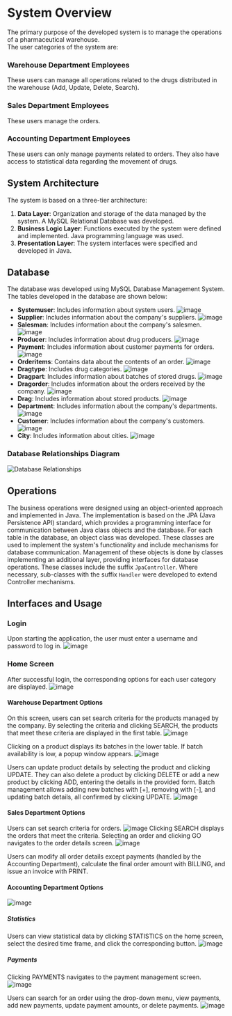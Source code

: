 # System Overview

The primary purpose of the developed system is to manage the operations of a pharmaceutical warehouse. <br>
The user categories of the system are:

### Warehouse Department Employees

These users can manage all operations related to the drugs distributed in the warehouse (Add, Update, Delete, Search).

### Sales Department Employees

These users manage the orders.

### Accounting Department Employees

These users can only manage payments related to orders. They also have access to statistical data regarding the movement of drugs.

## System Architecture

The system is based on a three-tier architecture:

1. **Data Layer**: Organization and storage of the data managed by the system. A MySQL Relational Database was developed.
2. **Business Logic Layer**: Functions executed by the system were defined and implemented. Java programming language was used.
3. **Presentation Layer**: The system interfaces were specified and developed in Java.

## Database

The database was developed using MySQL Database Management System. The tables developed in the database are shown below:

- **Systemuser**: Includes information about system users.
![image](https://github.com/Vaggelisvl/Pharmaceutical-Warehouse-Management-System/assets/73244655/61e94e47-253b-4550-a54e-eeb9db296795)
- **Supplier**: Includes information about the company's suppliers.
  ![image](https://github.com/Vaggelisvl/Pharmaceutical-Warehouse-Management-System/assets/73244655/16b59ad4-771f-4206-947c-ae841396d947)
- **Salesman**: Includes information about the company's salesmen.
  ![image](https://github.com/Vaggelisvl/Pharmaceutical-Warehouse-Management-System/assets/73244655/bc1e4174-45ef-4c52-ba66-d1a764b1b93c)
- **Producer**: Includes information about drug producers.
  ![image](https://github.com/Vaggelisvl/Pharmaceutical-Warehouse-Management-System/assets/73244655/e7ece7fc-52bf-40c7-bf68-5491781fd99d)
- **Payment**: Includes information about customer payments for orders.
  ![image](https://github.com/Vaggelisvl/Pharmaceutical-Warehouse-Management-System/assets/73244655/536f64b1-76cd-4b7f-b3b5-27e083e24e4d)
- **Orderitems**: Contains data about the contents of an order.
  ![image](https://github.com/Vaggelisvl/Pharmaceutical-Warehouse-Management-System/assets/73244655/589bf3b9-fa7a-4927-804c-018b1f516d18)
- **Dragtype**: Includes drug categories.
  ![image](https://github.com/Vaggelisvl/Pharmaceutical-Warehouse-Management-System/assets/73244655/16324226-0fc0-47df-a354-afb7f85441f0)
- **Dragpart**: Includes information about batches of stored drugs.
  ![image](https://github.com/Vaggelisvl/Pharmaceutical-Warehouse-Management-System/assets/73244655/622365b8-6d4b-427f-8490-bcac3c47178f)
- **Dragorder**: Includes information about the orders received by the company.
  ![image](https://github.com/Vaggelisvl/Pharmaceutical-Warehouse-Management-System/assets/73244655/77b32cd8-e901-433a-8203-f7536cb14f1a)
- **Drag**: Includes information about stored products.
  ![image](https://github.com/Vaggelisvl/Pharmaceutical-Warehouse-Management-System/assets/73244655/97d876bf-440f-4984-8a86-5984d93525dc)
- **Department**: Includes information about the company's departments.
  ![image](https://github.com/Vaggelisvl/Pharmaceutical-Warehouse-Management-System/assets/73244655/7946bf3c-9006-4d6d-aaa4-5d29eb02c035)
- **Customer**: Includes information about the company's customers.
  ![image](https://github.com/Vaggelisvl/Pharmaceutical-Warehouse-Management-System/assets/73244655/49f9f539-148d-4ac8-a572-a5408c3c4bc0)
- **City**: Includes information about cities.
![image](https://github.com/Vaggelisvl/Pharmaceutical-Warehouse-Management-System/assets/73244655/65d5f81a-dd5d-4b22-aea9-a3a44f876091)

### Database Relationships Diagram

![Database Relationships](https://github.com/Vaggelisvl/Pharmaceutical-Warehouse-Management-System/assets/73244655/443ef485-4b1f-4fd7-8e71-de54ed53e6d4)


## Operations

The business operations were designed using an object-oriented approach and implemented in Java. The implementation is based on the JPA (Java Persistence API) standard, which provides a programming interface for communication between Java class objects and the database. For each table in the database, an object class was developed. These classes are used to implement the system's functionality and include mechanisms for database communication. Management of these objects is done by classes implementing an additional layer, providing interfaces for database operations. These classes include the suffix `JpaController`. Where necessary, sub-classes with the suffix `Handler` were developed to extend Controller mechanisms.

## Interfaces and Usage

### Login

Upon starting the application, the user must enter a username and password to log in.
![image](https://github.com/Vaggelisvl/Pharmaceutical-Warehouse-Management-System/assets/73244655/d75b4b87-bb1c-4d2b-97e4-d8088e02df8f)

### Home Screen

After successful login, the corresponding options for each user category are displayed.
![image](https://github.com/Vaggelisvl/Pharmaceutical-Warehouse-Management-System/assets/73244655/89350f87-3014-40bb-8091-48c6ea0ece65)

#### Warehouse Department Options

On this screen, users can set search criteria for the products managed by the company. By selecting the criteria and clicking SEARCH, the products that meet these criteria are displayed in the first table.
![image](https://github.com/Vaggelisvl/Pharmaceutical-Warehouse-Management-System/assets/73244655/39cfa728-5b08-4f4d-b0fa-55b29ebaf2f9)

Clicking on a product displays its batches in the lower table. If batch availability is low, a popup window appears.
![image](https://github.com/Vaggelisvl/Pharmaceutical-Warehouse-Management-System/assets/73244655/615f802f-fbbe-4ebe-a55f-264bbafe9110)

Users can update product details by selecting the product and clicking UPDATE. They can also delete a product by clicking DELETE or add a new product by clicking ADD, entering the details in the provided form. Batch management allows adding new batches with [+], removing with [-], and updating batch details, all confirmed by clicking UPDATE.
![image](https://github.com/Vaggelisvl/Pharmaceutical-Warehouse-Management-System/assets/73244655/bac2712e-3b7b-4699-ac45-07505a088a81)

#### Sales Department Options

Users can set search criteria for orders.
![image](https://github.com/Vaggelisvl/Pharmaceutical-Warehouse-Management-System/assets/73244655/bd21eea6-f48b-4849-9c84-1bd1cc6547e4)
Clicking SEARCH displays the orders that meet the criteria. Selecting an order and clicking GO navigates to the order details screen. 
![image](https://github.com/Vaggelisvl/Pharmaceutical-Warehouse-Management-System/assets/73244655/cfcb0bff-2a22-4737-a9cb-42f7e90d9326)

Users can modify all order details except payments (handled by the Accounting Department), calculate the final order amount with BILLING, and issue an invoice with PRINT.
#### Accounting Department Options
![image](https://github.com/Vaggelisvl/Pharmaceutical-Warehouse-Management-System/assets/73244655/a6542a4e-2b1e-415d-a3eb-be93f3ddb1dc)


##### Statistics

Users can view statistical data by clicking STATISTICS on the home screen, select the desired time frame, and click the corresponding button.
![image](https://github.com/Vaggelisvl/Pharmaceutical-Warehouse-Management-System/assets/73244655/a3511f0c-80e8-468c-8274-59760e1a4d89)

##### Payments

Clicking PAYMENTS navigates to the payment management screen.
![image](https://github.com/Vaggelisvl/Pharmaceutical-Warehouse-Management-System/assets/73244655/50ad7a85-968a-44c5-87a0-b2727975bc92)

Users can search for an order using the drop-down menu, view payments, add new payments, update payment amounts, or delete payments.
![image](https://github.com/Vaggelisvl/Pharmaceutical-Warehouse-Management-System/assets/73244655/5a09df4d-93ed-4bc8-ab7c-18d22ff476bb)
